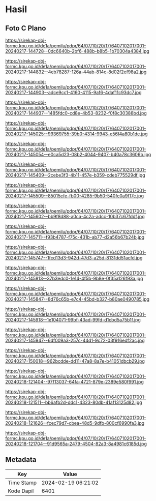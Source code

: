# Hasil

## Foto C Plano

https://sirekap-obj-formc.kpu.go.id/de1a/pemilu/pdpr/64/07/10/20/17/6407102017001-20240217-144728--0dc6640b-2bf6-488b-b8b5-1b70304a4384.jpg

https://sirekap-obj-formc.kpu.go.id/de1a/pemilu/pdpr/64/07/10/20/17/6407102017001-20240217-144832--4eb78287-126a-44ab-814c-8d02f2ef98a2.jpg

https://sirekap-obj-formc.kpu.go.id/de1a/pemilu/pdpr/64/07/10/20/17/6407102017001-20240217-144903--adce9cc1-4160-4115-9af6-4daf11c93dc7.jpg

https://sirekap-obj-formc.kpu.go.id/de1a/pemilu/pdpr/64/07/10/20/17/6407102017001-20240217-144937--1485fdc0-cd8e-4b53-8232-f0f8c30388bd.jpg

https://sirekap-obj-formc.kpu.go.id/de1a/pemilu/pdpr/64/07/10/20/17/6407102017001-20240217-145025--99369755-39b0-4314-9943-e56f4a80b1de.jpg

https://sirekap-obj-formc.kpu.go.id/de1a/pemilu/pdpr/64/07/10/20/17/6407102017001-20240217-145054--e0ca5d23-08b2-4044-9407-b40a78c3606b.jpg

https://sirekap-obj-formc.kpu.go.id/de1a/pemilu/pdpr/64/07/10/20/17/6407102017001-20240217-145409--2cebe3f3-4b11-457e-b359-cdeb775529df.jpg

https://sirekap-obj-formc.kpu.go.id/de1a/pemilu/pdpr/64/07/10/20/17/6407102017001-20240217-145509--85015cfe-fb00-4285-9b50-540fc0a9f17c.jpg

https://sirekap-obj-formc.kpu.go.id/de1a/pemilu/pdpr/64/07/10/20/17/6407102017001-20240217-145602--bb9f8d88-a0ca-4c2a-adcc-10b37c67fddf.jpg

https://sirekap-obj-formc.kpu.go.id/de1a/pemilu/pdpr/64/07/10/20/17/6407102017001-20240217-145711--f93b4787-f75c-431b-ab77-d2a56b67b24b.jpg

https://sirekap-obj-formc.kpu.go.id/de1a/pemilu/pdpr/64/07/10/20/17/6407102017001-20240217-145747--1fcd13d3-942d-47d3-a25d-8131dd51acfd.jpg

https://sirekap-obj-formc.kpu.go.id/de1a/pemilu/pdpr/64/07/10/20/17/6407102017001-20240217-145813--37b3edc0-1e14-4f5b-9b8e-0f35a126f93a.jpg

https://sirekap-obj-formc.kpu.go.id/de1a/pemilu/pdpr/64/07/10/20/17/6407102017001-20240217-145847--8d76c65b-e7c4-45bd-b327-b80ae0490785.jpg

https://sirekap-obj-formc.kpu.go.id/de1a/pemilu/pdpr/64/07/10/20/17/6407102017001-20240217-145918--1e104071-99bf-43ad-99fd-d1cbd5a75b1f.jpg

https://sirekap-obj-formc.kpu.go.id/de1a/pemilu/pdpr/64/07/10/20/17/6407102017001-20240217-145947--6df009a3-257c-44d1-9c72-03f916edf2ac.jpg

https://sirekap-obj-formc.kpu.go.id/de1a/pemilu/pdpr/64/07/10/20/17/6407102017001-20240217-150018--962bcdde-dd11-47a8-8a7e-b41051dbcb29.jpg

https://sirekap-obj-formc.kpu.go.id/de1a/pemilu/pdpr/64/07/10/20/17/6407102017001-20240218-121404--97f13037-64fa-4721-879e-2389e580f991.jpg

https://sirekap-obj-formc.kpu.go.id/de1a/pemilu/pdpr/64/07/10/20/17/6407102017001-20240218-121511--bb6afb2d-ddc1-4323-80db-41af13125d82.jpg

https://sirekap-obj-formc.kpu.go.id/de1a/pemilu/pdpr/64/07/10/20/17/6407102017001-20240218-121626--fcec79d7-cbea-48d5-9dfb-800cf6990fa3.jpg

https://sirekap-obj-formc.kpu.go.id/de1a/pemilu/pdpr/64/07/10/20/17/6407102017001-20240218-121704--91d9565a-2479-4504-82a3-8a4981c6185d.jpg


## Metadata

| Key        | Value               |
| ---------- | ------------------- |
| Time Stamp | 2024-02-19 06:21:02 |
| Kode Dapil | 6401                |



